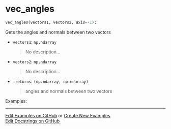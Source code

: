 # <a id="McUtils.Numputils.VectorOps.vec_angles">vec_angles</a>

```python
vec_angles(vectors1, vectors2, axis=-1): 
```
Gets the angles and normals between two vectors
- `vectors1`: `np.ndarray`
    >No description...
- `vectors2`: `np.ndarray`
    >No description...
- `:returns`: `(np.ndarray, np.ndarray)`
    >angles and normals between two vectors

Examples: 


___

[Edit Examples on GitHub](https://github.com/McCoyGroup/References/edit/gh-pages/Documentation/examples/McUtils/Numputils/VectorOps/vec_angles.md) or 
[Create New Examples](https://github.com/McCoyGroup/References/new/gh-pages/?filename=Documentation/examples/McUtils/Numputils/VectorOps/vec_angles.md) <br/>
[Edit Docstrings on GitHub](https://github.com/McCoyGroup/McUtils/edit/master/Numputils/VectorOps.py?message=Update%20Docs)